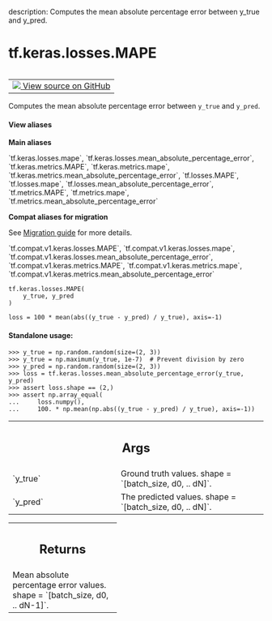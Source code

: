 description: Computes the mean absolute percentage error between y_true and y_pred.

<div itemscope itemtype="http://developers.google.com/ReferenceObject">
<meta itemprop="name" content="tf.keras.losses.MAPE" />
<meta itemprop="path" content="Stable" />
</div>

# tf.keras.losses.MAPE

<!-- Insert buttons and diff -->

<table class="tfo-notebook-buttons tfo-api nocontent" align="left">
<td>
  <a target="_blank" href="https://github.com/tensorflow/tensorflow/blob/r2.3/tensorflow/python/keras/losses.py#L1231-L1265">
    <img src="https://www.tensorflow.org/images/GitHub-Mark-32px.png" />
    View source on GitHub
  </a>
</td>
</table>



Computes the mean absolute percentage error between `y_true` and `y_pred`.

<section class="expandable">
  <h4 class="showalways">View aliases</h4>
  <p>
<b>Main aliases</b>
<p>`tf.keras.losses.mape`, `tf.keras.losses.mean_absolute_percentage_error`, `tf.keras.metrics.MAPE`, `tf.keras.metrics.mape`, `tf.keras.metrics.mean_absolute_percentage_error`, `tf.losses.MAPE`, `tf.losses.mape`, `tf.losses.mean_absolute_percentage_error`, `tf.metrics.MAPE`, `tf.metrics.mape`, `tf.metrics.mean_absolute_percentage_error`</p>

<b>Compat aliases for migration</b>
<p>See
<a href="https://www.tensorflow.org/guide/migrate">Migration guide</a> for
more details.</p>
<p>`tf.compat.v1.keras.losses.MAPE`, `tf.compat.v1.keras.losses.mape`, `tf.compat.v1.keras.losses.mean_absolute_percentage_error`, `tf.compat.v1.keras.metrics.MAPE`, `tf.compat.v1.keras.metrics.mape`, `tf.compat.v1.keras.metrics.mean_absolute_percentage_error`</p>
</p>
</section>

<pre class="devsite-click-to-copy prettyprint lang-py tfo-signature-link">
<code>tf.keras.losses.MAPE(
    y_true, y_pred
)
</code></pre>



<!-- Placeholder for "Used in" -->

`loss = 100 * mean(abs((y_true - y_pred) / y_true), axis=-1)`

#### Standalone usage:



```
>>> y_true = np.random.random(size=(2, 3))
>>> y_true = np.maximum(y_true, 1e-7)  # Prevent division by zero
>>> y_pred = np.random.random(size=(2, 3))
>>> loss = tf.keras.losses.mean_absolute_percentage_error(y_true, y_pred)
>>> assert loss.shape == (2,)
>>> assert np.array_equal(
...     loss.numpy(),
...     100. * np.mean(np.abs((y_true - y_pred) / y_true), axis=-1))
```

<!-- Tabular view -->
 <table class="responsive fixed orange">
<colgroup><col width="214px"><col></colgroup>
<tr><th colspan="2"><h2 class="add-link">Args</h2></th></tr>

<tr>
<td>
`y_true`
</td>
<td>
Ground truth values. shape = `[batch_size, d0, .. dN]`.
</td>
</tr><tr>
<td>
`y_pred`
</td>
<td>
The predicted values. shape = `[batch_size, d0, .. dN]`.
</td>
</tr>
</table>



<!-- Tabular view -->
 <table class="responsive fixed orange">
<colgroup><col width="214px"><col></colgroup>
<tr><th colspan="2"><h2 class="add-link">Returns</h2></th></tr>
<tr class="alt">
<td colspan="2">
Mean absolute percentage error values. shape = `[batch_size, d0, .. dN-1]`.
</td>
</tr>

</table>

